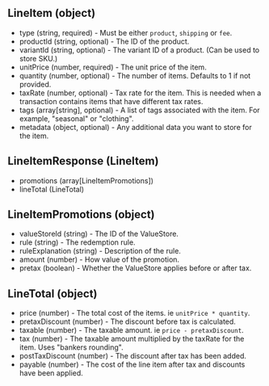 ## LineItem (object)
+ type (string, required) - Must be either `product`, `shipping` or `fee`.
+ productId (string, optional) - The ID of the product. 
+ variantId (string, optional) - The variant ID of a product. (Can be used to store SKU.)
+ unitPrice (number, required) - The unit price of the item. 
+ quantity (number, optional) - The number of items. Defaults to 1 if not provided. 
+ taxRate (number, optional) - Tax rate for the item. This is needed when a transaction contains items that have different tax rates.
+ tags (array[string], optional) - A list of tags associated with the item. For example, "seasonal" or "clothing".
+ metadata (object, optional) - Any additional data you want to store for the item.

## LineItemResponse (LineItem)
+ promotions (array[LineItemPromotions])
+ lineTotal (LineTotal)

## LineItemPromotions (object)
+ valueStoreId (string) - The ID of the ValueStore.
+ rule (string) - The redemption rule.
+ ruleExplanation (string) - Description of the rule.
+ amount (number) - How value of the promotion.
+ pretax (boolean) - Whether the ValueStore applies before or after tax.

## LineTotal (object)
+ price (number) - The total cost of the items. ie `unitPrice * quantity`.
+ pretaxDiscount (number) - The discount before tax is calculated.
+ taxable (number) - The taxable amount. ie `price - pretaxDiscount`.
+ tax (number) - The taxable amount multiplied by the taxRate for the item. Uses "bankers rounding".
+ postTaxDiscount (number) - The discount after tax has been added.
+ payable (number) - The cost of the line item after tax and discounts have been applied.
